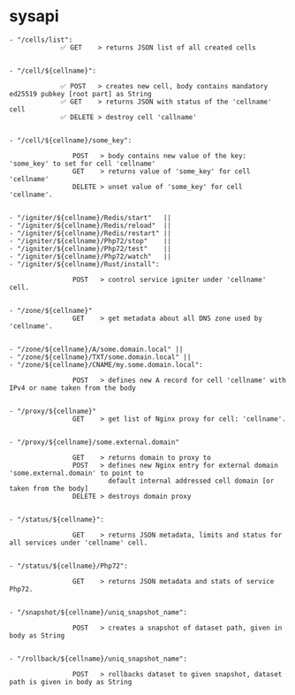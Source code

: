 # sysapi


    - "/cells/list":
                 ✅ GET    > returns JSON list of all created cells


    - "/cell/${cellname}":

                 ✅ POST   > creates new cell, body contains mandatory ed25519 pubkey [root part] as String
                 ✅ GET    > returns JSON with status of the 'cellname' cell
                 ✅ DELETE > destroy cell 'callname'


    - "/cell/${cellname}/some_key":

                    POST   > body contains new value of the key: 'some_key' to set for cell 'cellname'
                    GET    > returns value of 'some_key' for cell 'cellname'
                    DELETE > unset value of 'some_key' for cell 'cellname'.


    - "/igniter/${cellname}/Redis/start"   ||
    - "/igniter/${cellname}/Redis/reload"  ||
    - "/igniter/${cellname}/Redis/restart" ||
    - "/igniter/${cellname}/Php72/stop"    ||
    - "/igniter/${cellname}/Php72/test"    ||
    - "/igniter/${cellname}/Php72/watch"   ||
    - "/igniter/${cellname}/Rust/install":

                    POST   > control service igniter under 'cellname' cell.


    - "/zone/${cellname}"
                    GET    > get metadata about all DNS zone used by 'cellname'.


    - "/zone/${cellname}/A/some.domain.local" ||
    - "/zone/${cellname}/TXT/some.domain.local" ||
    - "/zone/${cellname}/CNAME/my.some.domain.local":

                    POST   > defines new A record for cell 'cellname' with IPv4 or name taken from the body


    - "/proxy/${cellname}"
                    GET    > get list of Nginx proxy for cell: 'cellname'.


    - "/proxy/${cellname}/some.external.domain"

                    GET    > returns domain to proxy to
                    POST   > defines new Nginx entry for external domain 'some.external.domain' to point to
                             default internal addressed cell domain [or taken from the body]
                    DELETE > destroys domain proxy


    - "/status/${cellname}":

                    GET    > returns JSON metadata, limits and status for all services under 'cellname' cell.


    - "/status/${cellname}/Php72":

                    GET    > returns JSON metadata and stats of service Php72.


    - "/snapshot/${cellname}/uniq_snapshot_name":

                    POST   > creates a snapshot of dataset path, given in body as String


    - "/rollback/${cellname}/uniq_snapshot_name":

                    POST   > rollbacks dataset to given snapshot, dataset path is given in body as String

